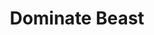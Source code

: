 ---
title: "Dominate Beast"
permalink: /spells/dominate-beast/
tags:
  - Spell
available_for:
  - Druid
  - Sorcerer
level: "4th Level"
school: "Enchantment"
range: "60 ft"
comp:
  - V
  - S
duration: "Up to 1 minute"
concentration: true
attack: "WIS Save"
description: |
  You attempt to beguile a creature that you can see within range. It must succeed on a wisdom saving throw or be charmed by you for the duration. If you or creatures that are friendly to you are fighting it, it has advantage on the saving throw.

  While the creature is charmed, you have a telepathic link with it as long as the two of you are on the same plane of existence. You can use this telepathic link to issue commands to the creature while you are conscious (no action required), which it does its best to obey. You can specify a simple and general course of action, such as "Attack that creature," "Run over there," or "Fetch that object." If the creature completes the order and doesn't receive further direction from you, it defends and preserves itself to the best of its ability.

  You can use your action to take total and precise control of the target. Until the end of your next turn, the creature takes only the actions you choose, and doesn't do anything that you don't allow it to do. During this time, you can also cause the creature to use a reaction, but this requires you to use your own reaction as well. Each time the target takes damage, it makes a new wisdom saving throw against the spell. If the saving throw succeeds, the spell ends.

  **At higher levels.** When you cast this spell with a 9th level spell slot, the duration is concentration, up to 8 hours.
excerpt: "You attempt to beguile a creature that you can see within range."
source: "Basic Rules"
---